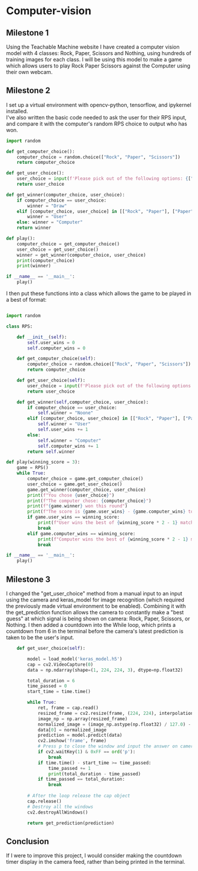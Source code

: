 # Computer-vision

## Milestone 1

Using the Teachable Machine website I have created a computer vision model with 4 classes: Rock, Paper, Scissors and Nothing, using hundreds of training images for each class. I will be using this model to make a game which allows users to play Rock Paper Scissors against the Computer using their own webcam.

## Milestone 2

I set up a virtual environment with opencv-python, tensorflow, and ipykernel installed. \
I've also written the basic code needed to ask the user for their RPS input, and compare it with the computer's random RPS choice to output who has won.

```python
import random

def get_computer_choice():
    computer_choice = random.choice(["Rock", "Paper", "Scissors"])
    return computer_choice

def get_user_choice():
    user_choice = input(f'Please pick out of the following options: {["Rock", "Paper", "Scissors"]}')
    return user_choice

def get_winner(computer_choice, user_choice):
    if computer_choice == user_choice:
        winner = "Draw"
    elif [computer_choice, user_choice] in [["Rock", "Paper"], ["Paper", "Scissors"], ["Scissors", "Rock"]]:
        winner = "User"
    else: winner = "Computer"
    return winner

def play():
    computer_choice = get_computer_choice()
    user_choice = get_user_choice()
    winner = get_winner(computer_choice, user_choice)
    print(computer_choice)
    print(winner)

if __name__ == '__main__':
    play()
```

I then put these functions into a class which allows the game to be played in a best of format:

```python

import random

class RPS:

    def __init__(self):
        self.user_wins = 0
        self.computer_wins = 0

    def get_computer_choice(self):
        computer_choice = random.choice(["Rock", "Paper", "Scissors"])
        return computer_choice

    def get_user_choice(self):
        user_choice = input(f'Please pick out of the following options: {["Rock", "Paper", "Scissors"]}')
        return user_choice

    def get_winner(self,computer_choice, user_choice):
        if computer_choice == user_choice:
            self.winner = "Noone"
        elif [computer_choice, user_choice] in [["Rock", "Paper"], ["Paper", "Scissors"], ["Scissors", "Rock"]]:
            self.winner = "User"
            self.user_wins += 1
        else: 
            self.winner = "Computer"
            self.computer_wins += 1
        return self.winner

def play(winning_score = 3):
    game = RPS()
    while True:
        computer_choice = game.get_computer_choice()
        user_choice = game.get_user_choice()
        game.get_winner(computer_choice, user_choice)
        print(f"You chose {user_choice}")
        print(f"The computer chose: {computer_choice}")
        print(f"{game.winner} won this round")
        print(f"The score is {game.user_wins} - {game.computer_wins} to you!")
        if game.user_wins == winning_score:
            print(f"User wins the best of {winning_score * 2 - 1} match!")
            break
        elif game.computer_wins == winning_score:
            print(f"Computer wins the best of {winning_score * 2 - 1} match!")
            break

if __name__ == '__main__':
    play()
```



## Milestone 3

I changed the "get_user_choice" method from a manual input to an input using the camera and keras_model for image recognition (which required the previously made virtual environment to be enabled). Combining it with the get_prediction function allows the camera to constantly make a "best guess" at which signal is being shown on camera: Rock, Paper, Scissors, or Nothing. I then added a countdown into the While loop, which prints a countdown from 6 in the terminal before the camera's latest prediction is taken to be the user's input.

```python
    def get_user_choice(self):

        model = load_model('keras_model.h5')
        cap = cv2.VideoCapture(0)
        data = np.ndarray(shape=(1, 224, 224, 3), dtype=np.float32)

        total_duration = 6
        time_passed = 0
        start_time = time.time()

        while True: 
            ret, frame = cap.read()
            resized_frame = cv2.resize(frame, (224, 224), interpolation = cv2.INTER_AREA)
            image_np = np.array(resized_frame)
            normalized_image = (image_np.astype(np.float32) / 127.0) - 1 # Normalize the image
            data[0] = normalized_image
            prediction = model.predict(data)
            cv2.imshow('frame', frame)
            # Press p to close the window and input the answer on camera
            if cv2.waitKey(1) & 0xFF == ord('p'):
                break
            if time.time() - start_time >= time_passed:
                time_passed += 1
                print(total_duration - time_passed)
            if time_passed == total_duration:
                break
                    
        # After the loop release the cap object
        cap.release()
        # Destroy all the windows
        cv2.destroyAllWindows()

        return get_prediction(prediction)
```

## Conclusion

If I were to improve this project, I would consider making the countdown timer display in the camera feed, rather than being printed in the terminal.